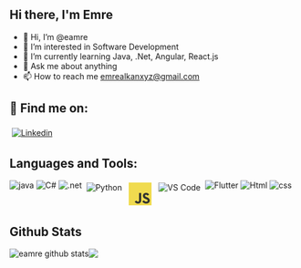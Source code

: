 <!----![](https://komarev.com/ghpvc/?username=eamre&color=blue) [![Github](https://img.shields.io/github/followers/eamre?label=Followers&logo=Github)](https://github.com/eamre)
--->
## Hi there, I'm Emre
- 👋 Hi, I’m @eamre
- 👀 I’m interested in Software Development
- 🌱 I’m currently learning Java, .Net, Angular, React.js
- 💬 Ask me about anything
- 📫 How to reach me emrealkanxyz@gmail.com
<!---- 💞️ I’m looking to collaborate on ...--->

## :email: Find me on:
<a href="https://www.linkedin.com/in/emrealkann" target="_blank" rel="noopener noreferrer"> <img src="https://www.vectorlogo.zone/logos/linkedin/linkedin-icon.svg" alt="Linkedin" height="40" style="vertical-align:top; margin:4px"></a>

## Languages and Tools:
<p>
<img src=https://muhammeddincer.com/wp-content/uploads/2019/10/java-logo.jpg alt="java" height="40">
<img src=https://docs.microsoft.com/de-de/windows/images/csharp-logo.png alt="C#" height="40">
<img src=https://www.muylinux.com/wp-content/uploads/2017/08/NET.png alt=".net" height="40">
<img src="https://upload.wikimedia.org/wikipedia/commons/thumb/c/c3/Python-logo-notext.svg/1200px-Python-logo-notext.svg.png" alt="Python" height="40" style="vertical-align:top; margin:4px">
<img src="https://raw.githubusercontent.com/github/explore/80688e429a7d4ef2fca1e82350fe8e3517d3494d/topics/javascript/javascript.png" alt="Javascript" height="40" style="vertical-align:top; margin:4px">
<img src="https://encrypted-tbn0.gstatic.com/images?q=tbn:ANd9GcRda0DJBSxwYFu3_6eJYq4U2csp6BEGtYNHhQgT4HjIo4Z1DV1q3dctrTJmyc4U6t79SoI&usqp=CAU" alt="VS Code" height="40" style="vertical-align:top; margin:4px">
 <img src="https://www.vectorlogo.zone/logos/flutterio/flutterio-icon.svg" alt = "Flutter" height="40">
 <img src="https://www.vectorlogo.zone/logos/w3_html5/w3_html5-icon.svg" alt="Html" height="40">
 <img src="https://www.vectorlogo.zone/logos/w3_css/w3_css-official.svg" alt ="css" height="40">
</p>

## Github Stats
<div>
<img align ="left" alt="eamre github stats" src="https://github-readme-stats.vercel.app/api?username=eamre&show_icons=true&hide_border=true" />
<img align="left" src="https://github-readme-stats.vercel.app/api/top-langs/?username=eamre&hide=php&theme=tokyonight" />
</div>
<!---
eamre/eamre is a ✨ special ✨ repository because its `README.md` (this file) appears on your GitHub profile.
You can click the Preview link to take a look at your changes.
--->
